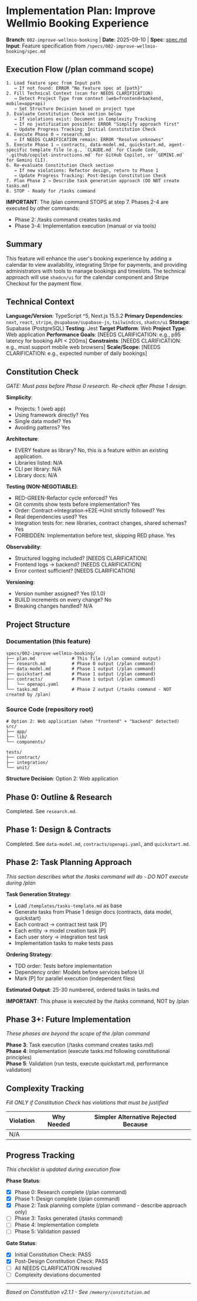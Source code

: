 # Implementation Plan: Improve Wellmio Booking Experience

**Branch**: `002-improve-wellmio-booking` | **Date**: 2025-09-10 | **Spec**: [spec.md](spec.md)
**Input**: Feature specification from `/specs/002-improve-wellmio-booking/spec.md`

## Execution Flow (/plan command scope)

```
1. Load feature spec from Input path
   → If not found: ERROR "No feature spec at {path}"
2. Fill Technical Context (scan for NEEDS CLARIFICATION)
   → Detect Project Type from context (web=frontend+backend, mobile=app+api)
   → Set Structure Decision based on project type
3. Evaluate Constitution Check section below
   → If violations exist: Document in Complexity Tracking
   → If no justification possible: ERROR "Simplify approach first"
   → Update Progress Tracking: Initial Constitution Check
4. Execute Phase 0 → research.md
   → If NEEDS CLARIFICATION remain: ERROR "Resolve unknowns"
5. Execute Phase 1 → contracts, data-model.md, quickstart.md, agent-specific template file (e.g., `CLAUDE.md` for Claude Code, `.github/copilot-instructions.md` for GitHub Copilot, or `GEMINI.md` for Gemini CLI).
6. Re-evaluate Constitution Check section
   → If new violations: Refactor design, return to Phase 1
   → Update Progress Tracking: Post-Design Constitution Check
7. Plan Phase 2 → Describe task generation approach (DO NOT create tasks.md)
8. STOP - Ready for /tasks command
```

**IMPORTANT**: The /plan command STOPS at step 7. Phases 2-4 are executed by other commands:

- Phase 2: /tasks command creates tasks.md
- Phase 3-4: Implementation execution (manual or via tools)

## Summary

This feature will enhance the user's booking experience by adding a calendar to view availability, integrating Stripe for payments, and providing administrators with tools to manage bookings and timeslots. The technical approach will use `shadcn/ui` for the calendar component and Stripe Checkout for the payment flow.

## Technical Context

**Language/Version**: TypeScript ^5, Next.js 15.5.2
**Primary Dependencies**: `next`, `react`, `stripe`, `@supabase/supabase-js`, `tailwindcss`, `shadcn/ui`
**Storage**: Supabase (PostgreSQL)
**Testing**: Jest
**Target Platform**: Web
**Project Type**: Web application
**Performance Goals**: [NEEDS CLARIFICATION: e.g., p95 latency for booking API < 200ms]
**Constraints**: [NEEDS CLARIFICATION: e.g., must support mobile web browsers]
**Scale/Scope**: [NEEDS CLARIFICATION: e.g., expected number of daily bookings]

## Constitution Check

_GATE: Must pass before Phase 0 research. Re-check after Phase 1 design._

**Simplicity**:

- Projects: 1 (web app)
- Using framework directly? Yes
- Single data model? Yes
- Avoiding patterns? Yes

**Architecture**:

- EVERY feature as library? No, this is a feature within an existing application.
- Libraries listed: N/A
- CLI per library: N/A
- Library docs: N/A

**Testing (NON-NEGOTIABLE)**:

- RED-GREEN-Refactor cycle enforced? Yes
- Git commits show tests before implementation? Yes
- Order: Contract→Integration→E2E→Unit strictly followed? Yes
- Real dependencies used? Yes
- Integration tests for: new libraries, contract changes, shared schemas? Yes
- FORBIDDEN: Implementation before test, skipping RED phase. Yes

**Observability**:

- Structured logging included? [NEEDS CLARIFICATION]
- Frontend logs → backend? [NEEDS CLARIFICATION]
- Error context sufficient? [NEEDS CLARIFICATION]

**Versioning**:

- Version number assigned? Yes (0.1.0)
- BUILD increments on every change? No
- Breaking changes handled? N/A

## Project Structure

### Documentation (this feature)

```
specs/002-improve-wellmio-booking/
├── plan.md              # This file (/plan command output)
├── research.md          # Phase 0 output (/plan command)
├── data-model.md        # Phase 1 output (/plan command)
├── quickstart.md        # Phase 1 output (/plan command)
├── contracts/           # Phase 1 output (/plan command)
│   └── openapi.yaml
└── tasks.md             # Phase 2 output (/tasks command - NOT created by /plan)
```

### Source Code (repository root)

```
# Option 2: Web application (when "frontend" + "backend" detected)
src/
├── app/
├── lib/
└── components/

tests/
├── contract/
├── integration/
└── unit/
```

**Structure Decision**: Option 2: Web application

## Phase 0: Outline & Research

Completed. See `research.md`.

## Phase 1: Design & Contracts

Completed. See `data-model.md`, `contracts/openapi.yaml`, and `quickstart.md`.

## Phase 2: Task Planning Approach

_This section describes what the /tasks command will do - DO NOT execute during /plan_

**Task Generation Strategy**:

- Load `/templates/tasks-template.md` as base
- Generate tasks from Phase 1 design docs (contracts, data model, quickstart)
- Each contract → contract test task [P]
- Each entity → model creation task [P]
- Each user story → integration test task
- Implementation tasks to make tests pass

**Ordering Strategy**:

- TDD order: Tests before implementation
- Dependency order: Models before services before UI
- Mark [P] for parallel execution (independent files)

**Estimated Output**: 25-30 numbered, ordered tasks in tasks.md

**IMPORTANT**: This phase is executed by the /tasks command, NOT by /plan

## Phase 3+: Future Implementation

_These phases are beyond the scope of the /plan command_

**Phase 3**: Task execution (/tasks command creates tasks.md)  
**Phase 4**: Implementation (execute tasks.md following constitutional principles)  
**Phase 5**: Validation (run tests, execute quickstart.md, performance validation)

## Complexity Tracking

_Fill ONLY if Constitution Check has violations that must be justified_

| Violation                  | Why Needed         | Simpler Alternative Rejected Because |
| -------------------------- | ------------------ | ------------------------------------ |
| N/A                        |                    |                                      |

## Progress Tracking

_This checklist is updated during execution flow_

**Phase Status**:

- [x] Phase 0: Research complete (/plan command)
- [x] Phase 1: Design complete (/plan command)
- [x] Phase 2: Task planning complete (/plan command - describe approach only)
- [ ] Phase 3: Tasks generated (/tasks command)
- [ ] Phase 4: Implementation complete
- [ ] Phase 5: Validation passed

**Gate Status**:

- [x] Initial Constitution Check: PASS
- [x] Post-Design Constitution Check: PASS
- [ ] All NEEDS CLARIFICATION resolved
- [ ] Complexity deviations documented

---

_Based on Constitution v2.1.1 - See `/memory/constitution.md`_